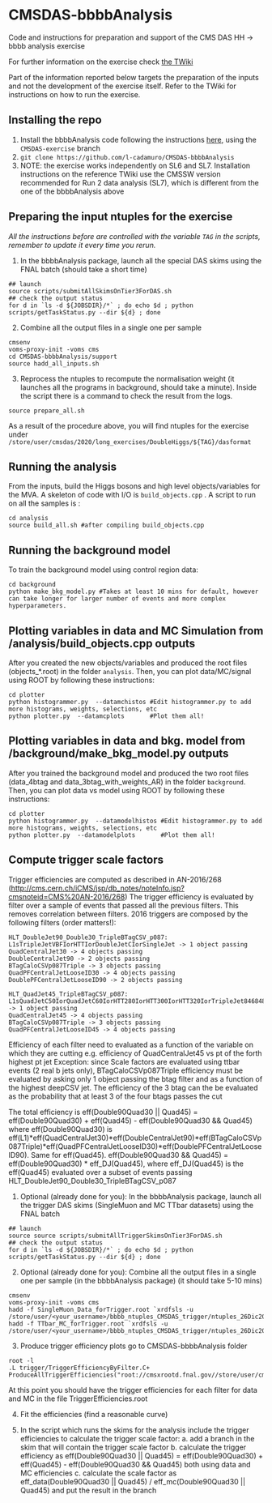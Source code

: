 # CMSDAS-bbbbAnalysis
Code and instructions for preparation and support of the CMS DAS HH -> bbbb analysis exercise

For further information on the exercise check [the TWiki](https://twiki.cern.ch/twiki/bin/view/CMS/SWGuideCMSDataAnalysisSchoolLPC2020HHToFourB)

Part of the information reported below targets the preparation of the inputs and not the development of the exercise itself.
Refer to the TWiki for instructions on how to run the exercise.

## Installing the repo
1. Install the bbbbAnalysis code following the instructions [here](https://github.com/UF-HH/bbbbAnalysis), using the ``CMSDAS-exercise`` branch
2. ``git clone https://github.com/l-cadamuro/CMSDAS-bbbbAnalysis``
3. NOTE: the exercise works independently on SL6 and SL7. Installation instructions on the reference TWiki use the CMSSW version recommended for Run 2 data analysis (SL7), which is different from the one of the bbbbAnalysis above

## Preparing the input ntuples for the exercise

_All the instructions before are controlled with the variable ``TAG`` in the scripts, remember to update it every time you rerun._

1. In the bbbbAnalysis package, launch all the special DAS skims using the FNAL batch (should take a short time)
```
## launch
source scripts/submitAllSkimsOnTier3ForDAS.sh
## check the output status
for d in `ls -d ${JOBSDIR}/*` ; do echo $d ; python scripts/getTaskStatus.py --dir ${d} ; done
```
2. Combine all the output files in a single one per sample
```
cmsenv
voms-proxy-init -voms cms
cd CMSDAS-bbbbAnalysis/support
source hadd_all_inputs.sh
```
3. Reprocess the ntuples to recompute the normalisation weight (it launches all the programs in background, should take a minute). Inside the script there is a command to check the result from the logs.
```
source prepare_all.sh
```

As a result of the procedure above, you will find ntuples for the exercise under ``/store/user/cmsdas/2020/long_exercises/DoubleHiggs/${TAG}/dasformat``

## Running the analysis

From the inputs, build the Higgs bosons and high level objects/variables for the MVA. A skeleton of code with I/O is ``build_objects.cpp`` . A script to run on all the samples is :
```
cd analysis
source build_all.sh #after compiling build_objects.cpp
```

## Running the background model
To train the background model using control region data:
```
cd background
python make_bkg_model.py #Takes at least 10 mins for default, however can take longer for larger number of events and more complex hyperparameters.
```

## Plotting variables in data and MC Simulation from /analysis/build_objects.cpp outputs
After you created the new objects/variables and produced the root files (objects_*.root) in the folder ``analysis``. Then, you can plot data/MC/signal using ROOT by following these instructions:

```
cd plotter 
python histogrammer.py  --datamchistos #Edit histogrammer.py to add more histograms, weights, selections, etc
python plotter.py  --datamcplots       #Plot them all!  
```
## Plotting variables in data and bkg. model from /background/make_bkg_model.py outputs
After you trained the background model and produced the two root files (data_4btag and data_3btag_with_weights_AR) in the folder ``background``. Then, you can plot data vs model using ROOT by following these instructions:
```
cd plotter 
python histogrammer.py  --datamodelhistos #Edit histogrammer.py to add more histograms, weights, selections, etc
python plotter.py  --datamodelplots       #Plot them all!  
```

## Compute trigger scale factors
Trigger efficiencies are computed as described in AN-2016/268
(http://cms.cern.ch/iCMS/jsp/db_notes/noteInfo.jsp?cmsnoteid=CMS%20AN-2016/268)
The trigger efficiency is evaluated by filter over a sample of events that passed all the previous filters. This removes correlation between filters.
2016 triggers are composed by the following filters (order matters!):

    HLT_DoubleJet90_Double30_TripleBTagCSV_p087:
    L1sTripleJetVBFIorHTTIorDoubleJetCIorSingleJet -> 1 object passing
    QuadCentralJet30 -> 4 objects passing
    DoubleCentralJet90 -> 2 objects passing
    BTagCaloCSVp087Triple -> 3 objects passing
    QuadPFCentralJetLooseID30 -> 4 objects passing
    DoublePFCentralJetLooseID90 -> 2 objects passing

    HLT_QuadJet45_TripleBTagCSV_p087:
    L1sQuadJetC50IorQuadJetC60IorHTT280IorHTT300IorHTT320IorTripleJet846848VBFIorTripleJet887256VBFIorTripleJet927664VBF -> 1 object passing
    QuadCentralJet45 -> 4 objects passing
    BTagCaloCSVp087Triple -> 3 objects passing
    QuadPFCentralJetLooseID45 -> 4 objects passing

Efficiency of each filter need to evaluated as a function of the variable on which they are cutting
e.g. efficiency of QuadCentralJet45 vs pt of the forth highest pt jet
Exception: since Scale factors are evaluated using ttbar events (2 real b jets only), BTagCaloCSVp087Triple efficiency must be evaluated by asking only 1 object passing the btag filter and as a function of the highest deepCSV jet.
The efficiency of the 3 btag can the be evaluated as the probability that at least 3 of the four btags passes the cut

The total efficiency is eff(Double90Quad30 || Quad45) = eff(Double90Quad30) + eff(Quad45) - eff(Double90Quad30 && Quad45)
where eff(Double90Quad30) is eff(L1)*eff(QuadCentralJet30)*eff(DoubleCentralJet90)*eff(BTagCaloCSVp087Triple)*eff(QuadPFCentralJetLooseID30)*eff(DoublePFCentralJetLooseID90). Same for eff(Quad45).
eff(Double90Quad30 && Quad45) = eff(Double90Quad30) * eff_DJ(Quad45), where eff_DJ(Quad45) is the eff(Quad45) evaluated over a subset of events passing HLT_DoubleJet90_Double30_TripleBTagCSV_p087

1. Optional (already done for you): In the bbbbAnalysis package, launch all the trigger DAS skims (SingleMuon and MC TTbar datasets) using the FNAL batch
```
## launch
source source scripts/submitAllTriggerSkimsOnTier3ForDAS.sh 
## check the output status
for d in `ls -d ${JOBSDIR}/*` ; do echo $d ; python scripts/getTaskStatus.py --dir ${d} ; done
```

2. Optional (already done for you): Combine all the output files in a single one per sample (in the bbbbAnalysis package) (it should take 5-10 mins)
```
cmsenv
voms-proxy-init -voms cms
hadd -f SingleMuon_Data_forTrigger.root `xrdfsls -u /store/user/<your_username>/bbbb_ntuples_CMSDAS_trigger/ntuples_26Dic2019_v4/SKIM_SingleMuon_Data_forTrigger/output`
hadd -f TTbar_MC_forTrigger.root `xrdfsls -u /store/user/<your_username>/bbbb_ntuples_CMSDAS_trigger/ntuples_26Dic2019_v4/SKIM_MC_TT_TuneCUETP8M2T4_13TeV_forTrigger/output`
```

3. Produce trigger efficiency plots 
go to CMSDAS-bbbbAnalysis folder 
```
root -l
.L trigger/TriggerEfficiencyByFilter.C+
ProduceAllTriggerEfficiencies("root://cmsxrootd.fnal.gov//store/user/cmsdas/2020/long_exercises/DoubleHiggs/triggerNtuples_30Dic2019/SingleMuon_Data_forTrigger.root","root://cmsxrootd.fnal.gov//store/user/cmsdas/2020/long_exercises/DoubleHiggs/triggerNtuples_30Dic2019/TTbar_MC_forTrigger.root","TriggerEfficiencies.root")
```
At this point you should have the trigger efficiencies for each filter for data and MC in the file TriggerEfficiencies.root

4. Fit the efficiencies (find a reasonable curve)

5. In the script which runs the skims for the analysis include the trigger efficiencies to calculate the trigger scale factor:
    a. add a branch in the skim that will contain the trigger scale factor
    b. calculate the trigger efficiency as eff(Double90Quad30 || Quad45) = eff(Double90Quad30) + eff(Quad45) - eff(Double90Quad30 && Quad45) both using data and MC efficiencies
    c. calculate the scale factor as eff_data(Double90Quad30 || Quad45) / eff_mc(Double90Quad30 || Quad45) and put the result in the branch
    
